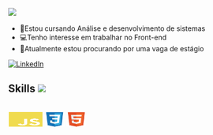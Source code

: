 
 <a href="https://github.com/DenverCoder1/readme-typing-svg"><img src="https://readme-typing-svg.herokuapp.com?&font=IBM+Plex+Sans&color=abcdef&size=20&lines=Olá+meus+queridos!+Eu+sou+o+Pedro+Rodriguez" /></a>

- 🌱Estou cursando Análise e desenvolvimento de sistemas
- 💻Tenho interesse em trabalhar no Front-end
- 👀Atualmente estou procurando por uma vaga de estágio
<a href="https://www.linkedin.com/in/pedro-rodriguez-3b0262223/" target="_blank">
 <img alt="LinkedIn" src="https://img.shields.io/badge/LinkedIn-0077B5?style=for-the-badge&logo=linkedin&logoColor=white">
  </a>   

<h2> Skills <img src = "https://media2.giphy.com/media/QssGEmpkyEOhBCb7e1/giphy.gif?cid=ecf05e47a0n3gi1bfqntqmob8g9aid1oyj2wr3ds3mg700bl&rid=giphy.gif" width = 32px> </h2>
	<div style="display: inline_block"><br>
	  <img align="center" alt="Rafa-Js" height="30" width="70" src="https://raw.githubusercontent.com/devicons/devicon/master/icons/javascript/javascript-plain.svg">
	 <img align="center" alt="Rafa-CSS" height="30" width="40" src="https://raw.githubusercontent.com/devicons/devicon/master/icons/css3/css3-original.svg">
	<img align="center" alt="Rafa-HTML" height="30" width="40" src="https://raw.githubusercontent.com/devicons/devicon/master/icons/html5/html5-original.svg">
</div>
